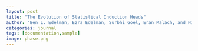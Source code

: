 ```yaml
---
layout: post
title: "The Evolution of Statistical Induction Heads"
author: "Ben L. Edelman, Ezra Edelman, Surbhi Goel, Eran Malach, and Nikos Tsilivis"
categories: journal
tags: [documentation,sample]
image: phase.png
---
```


